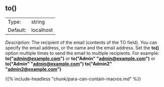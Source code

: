 ---
---
<!-- DISCLAIMER: This file is based on the syslog-ng Open Source Edition documentation https://github.com/balabit/syslog-ng-ose-guides/commit/2f4a52ee61d1ea9ad27cb4f3168b95408fddfdf2 and is used under the terms of The syslog-ng Open Source Edition Documentation License. The file has been modified by Axoflow. -->

## to()

|          |           |
| -------- | --------- |
| Type:    | string    |
| Default: | localhost |

*Description:* The recipient of the email (contents of the TO field). You can specify the email address, or the name and the email address. Set the **to()** option multiple times to send the email to multiple recipients. For example: **to("admin@example.com")** or **to("Admin" "admin@example.com")** or **to("Admin" "admin@example.com") to("Admin2" "admin2@example.com")**

{{% include-headless "chunk/para-can-contain-macros.md" %}}

